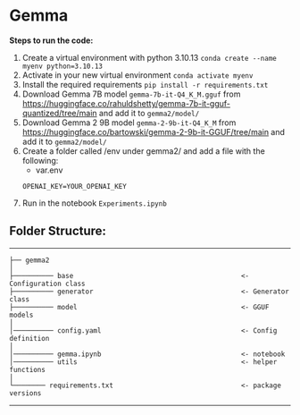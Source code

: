 # Gemma

**Steps to run the code:**
1. Create a virtual environment with python 3.10.13
`conda create --name myenv python=3.10.13`
2. Activate in your new virtual environment
`conda activate myenv`
3. Install the required requirements
`pip install -r requirements.txt`
4. Download Gemma 7B model `gemma-7b-it-Q4_K_M.gguf` from https://huggingface.co/rahuldshetty/gemma-7b-it-gguf-quantized/tree/main and add it to `gemma2/model/`
5. Download Gemma 2 9B model `gemma-2-9b-it-Q4_K_M` from https://huggingface.co/bartowski/gemma-2-9b-it-GGUF/tree/main and add it to `gemma2/model/`
6. Create a folder called /env under gemma2/ and add a file with the following:
    - var.env
    ```
    OPENAI_KEY=YOUR_OPENAI_KEY
    ```
7. Run in the notebook `Experiments.ipynb` 

## Folder Structure:
------------

    ├── gemma2
    │
    ├────────── base                                          <- Configuration class
    ├────────── generator                                     <- Generator class
    ├────────── model                                         <- GGUF models
    │
    │────────── config.yaml                                   <- Config definition
    │
    │────────── gemma.ipynb                                   <- notebook
    │────────── utils                                         <- helper functions
    │
    └──────── requirements.txt                                <- package versions
--------
